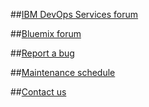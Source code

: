 ##[IBM DevOps Services forum](https://developer.ibm.com/answers?community=devops-services)

##[Bluemix forum](https://developer.ibm.com/answers?community=bluemix)

##[Report a bug](https://hub.jazz.net/ccm01/web/projects/srich%20|%20JazzHub#action=com.ibm.team.dashboard.viewDashboard)

##[Maintenance schedule](/maintenance)

##[Contact us](/help)
